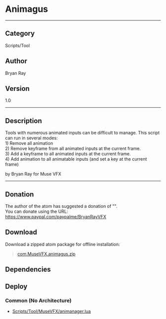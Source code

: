 # Animagus
___

## Category
Scripts/Tool

## Author
Bryan Ray

## Version
1.0

___

## Description
<p>	Tools with numerous animated inputs can be difficult to manage. This script can run in several modes:<br>
1) Remove all animation<br>
2) Remove keyframe from all animated inputs at the current frame.<br>
3) Add a keyframe to all animated inputs at the current frame.<br>
4) Add animation to all animatable inputs (and set a key at the current frame)</p>

<p>by Bryan Ray for Muse VFX</p>

___

## Donation
The author of the atom has suggested a donation of "".  
You can donate using the URL: <a href="https://www.paypal.com/paypalme/BryanRayVFX">https://www.paypal.com/paypalme/BryanRayVFX</a>

## Download

Download a zipped atom package for offline installation:
> [com.MuseVFX.animagus.zip](https://gitlab.com/WeSuckLess/Reactor/-/archive/master/Reactor-master.zip?path=Atoms/com.MuseVFX.animagus)  

## Dependencies

## Deploy

### Common (No Architecture)

<ul>
<li><a href="https://gitlab.com/WeSuckLess/Reactor/-/blob/master/Atoms/com.MuseVFX.animagus/Scripts/Tool/MuseVFX/animanager.lua?ref_type=heads">Scripts/Tool/MuseVFX/animanager.lua</a></li>
</ul>
